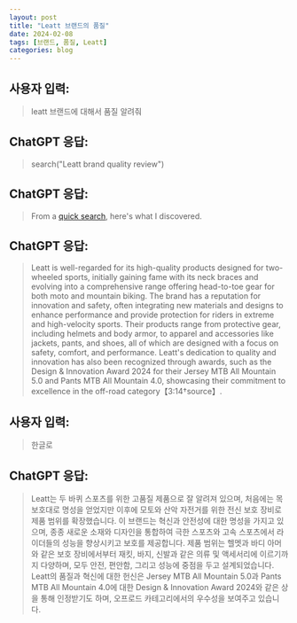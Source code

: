 ```yaml
---
layout: post
title: "Leatt 브랜드의 품질"
date: 2024-02-08
tags: [브랜드, 품질, Leatt]
categories: blog
---
```


## 사용자 입력:
> leatt 브랜드에 대해서 품질 알려줘

## ChatGPT 응답:
> search("Leatt brand quality review")

## ChatGPT 응답:
> From a [quick search](https://chat.openai.com/backend-api/bing/redirect?query=Leatt%20brand%20quality%20review), here's what I discovered.

## ChatGPT 응답:
> Leatt is well-regarded for its high-quality products designed for two-wheeled sports, initially gaining fame with its neck braces and evolving into a comprehensive range offering head-to-toe gear for both moto and mountain biking. The brand has a reputation for innovation and safety, often integrating new materials and designs to enhance performance and provide protection for riders in extreme and high-velocity sports. Their products range from protective gear, including helmets and body armor, to apparel and accessories like jackets, pants, and shoes, all of which are designed with a focus on safety, comfort, and performance. Leatt's dedication to quality and innovation has also been recognized through awards, such as the Design & Innovation Award 2024 for their Jersey MTB All Mountain 5.0 and Pants MTB All Mountain 4.0, showcasing their commitment to excellence in the off-road category【3:14†source】.

## 사용자 입력:
> 한글로

## ChatGPT 응답:
> Leatt는 두 바퀴 스포츠를 위한 고품질 제품으로 잘 알려져 있으며, 처음에는 목 보호대로 명성을 얻었지만 이후에 모토와 산악 자전거를 위한 전신 보호 장비로 제품 범위를 확장했습니다. 이 브랜드는 혁신과 안전성에 대한 명성을 가지고 있으며, 종종 새로운 소재와 디자인을 통합하여 극한 스포츠와 고속 스포츠에서 라이더들의 성능을 향상시키고 보호를 제공합니다. 제품 범위는 헬멧과 바디 아머와 같은 보호 장비에서부터 재킷, 바지, 신발과 같은 의류 및 액세서리에 이르기까지 다양하며, 모두 안전, 편안함, 그리고 성능에 중점을 두고 설계되었습니다. Leatt의 품질과 혁신에 대한 헌신은 Jersey MTB All Mountain 5.0과 Pants MTB All Mountain 4.0에 대한 Design & Innovation Award 2024와 같은 상을 통해 인정받기도 하며, 오프로드 카테고리에서의 우수성을 보여주고 있습니다.

